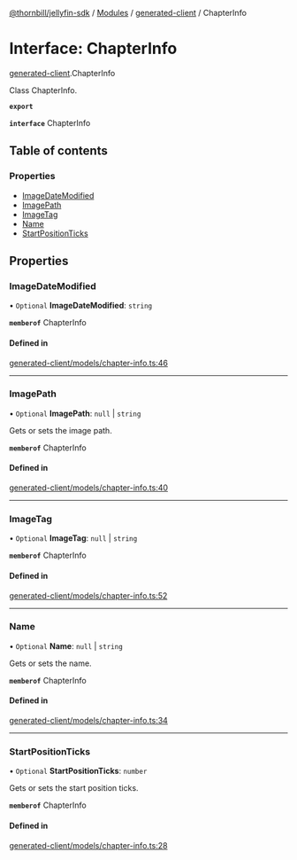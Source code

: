 [@thornbill/jellyfin-sdk](../README.md) / [Modules](../modules.md) / [generated-client](../modules/generated_client.md) / ChapterInfo

# Interface: ChapterInfo

[generated-client](../modules/generated_client.md).ChapterInfo

Class ChapterInfo.

**`export`**

**`interface`** ChapterInfo

## Table of contents

### Properties

- [ImageDateModified](generated_client.ChapterInfo.md#imagedatemodified)
- [ImagePath](generated_client.ChapterInfo.md#imagepath)
- [ImageTag](generated_client.ChapterInfo.md#imagetag)
- [Name](generated_client.ChapterInfo.md#name)
- [StartPositionTicks](generated_client.ChapterInfo.md#startpositionticks)

## Properties

### ImageDateModified

• `Optional` **ImageDateModified**: `string`

**`memberof`** ChapterInfo

#### Defined in

[generated-client/models/chapter-info.ts:46](https://github.com/jellyfin/jellyfin-sdk-typescript/blob/fa599ae/src/generated-client/models/chapter-info.ts#L46)

___

### ImagePath

• `Optional` **ImagePath**: ``null`` \| `string`

Gets or sets the image path.

**`memberof`** ChapterInfo

#### Defined in

[generated-client/models/chapter-info.ts:40](https://github.com/jellyfin/jellyfin-sdk-typescript/blob/fa599ae/src/generated-client/models/chapter-info.ts#L40)

___

### ImageTag

• `Optional` **ImageTag**: ``null`` \| `string`

**`memberof`** ChapterInfo

#### Defined in

[generated-client/models/chapter-info.ts:52](https://github.com/jellyfin/jellyfin-sdk-typescript/blob/fa599ae/src/generated-client/models/chapter-info.ts#L52)

___

### Name

• `Optional` **Name**: ``null`` \| `string`

Gets or sets the name.

**`memberof`** ChapterInfo

#### Defined in

[generated-client/models/chapter-info.ts:34](https://github.com/jellyfin/jellyfin-sdk-typescript/blob/fa599ae/src/generated-client/models/chapter-info.ts#L34)

___

### StartPositionTicks

• `Optional` **StartPositionTicks**: `number`

Gets or sets the start position ticks.

**`memberof`** ChapterInfo

#### Defined in

[generated-client/models/chapter-info.ts:28](https://github.com/jellyfin/jellyfin-sdk-typescript/blob/fa599ae/src/generated-client/models/chapter-info.ts#L28)
